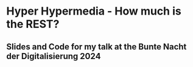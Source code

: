 # Hyper Hypermedia - How much is the REST?

## Slides and Code for my talk at the Bunte Nacht der Digitalisierung 2024
